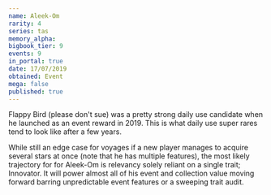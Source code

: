 ```yaml
---
name: Aleek-Om
rarity: 4
series: tas
memory_alpha:
bigbook_tier: 9
events: 9
in_portal: true
date: 17/07/2019
obtained: Event
mega: false
published: true
---
```


Flappy Bird (please don't sue) was a pretty strong daily use candidate when he launched as an event reward in 2019. This is what daily use super rares tend to look like after a few years.

While still an edge case for voyages if a new player manages to acquire several stars at once (note that he has multiple features), the most likely trajectory for for Aleek-Om is relevancy solely reliant on a single trait; Innovator. It will power almost all of his event and collection value moving forward barring unpredictable event features or a sweeping trait audit.

